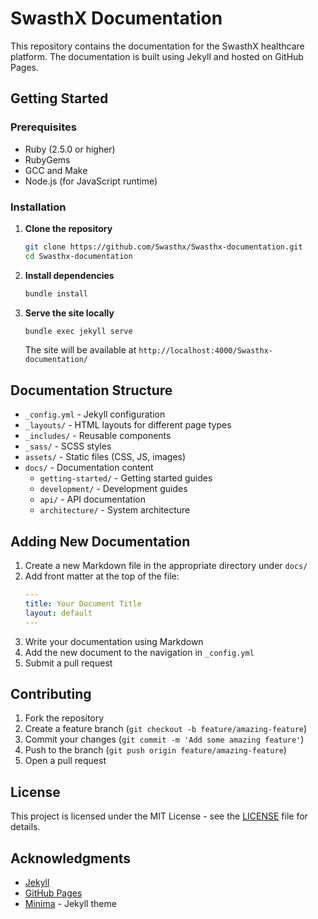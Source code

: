 # SwasthX Documentation

This repository contains the documentation for the SwasthX healthcare platform. The documentation is built using Jekyll and hosted on GitHub Pages.

## Getting Started

### Prerequisites

- Ruby (2.5.0 or higher)
- RubyGems
- GCC and Make
- Node.js (for JavaScript runtime)

### Installation

1. **Clone the repository**
   ```bash
   git clone https://github.com/Swasthx/Swasthx-documentation.git
   cd Swasthx-documentation
   ```

2. **Install dependencies**
   ```bash
   bundle install
   ```

3. **Serve the site locally**
   ```bash
   bundle exec jekyll serve
   ```
   The site will be available at `http://localhost:4000/Swasthx-documentation/`

## Documentation Structure

- `_config.yml` - Jekyll configuration
- `_layouts/` - HTML layouts for different page types
- `_includes/` - Reusable components
- `_sass/` - SCSS styles
- `assets/` - Static files (CSS, JS, images)
- `docs/` - Documentation content
  - `getting-started/` - Getting started guides
  - `development/` - Development guides
  - `api/` - API documentation
  - `architecture/` - System architecture

## Adding New Documentation

1. Create a new Markdown file in the appropriate directory under `docs/`
2. Add front matter at the top of the file:
   ```yaml
   ---
   title: Your Document Title
   layout: default
   ---
   ```
3. Write your documentation using Markdown
4. Add the new document to the navigation in `_config.yml`
5. Submit a pull request

## Contributing

1. Fork the repository
2. Create a feature branch (`git checkout -b feature/amazing-feature`)
3. Commit your changes (`git commit -m 'Add some amazing feature'`)
4. Push to the branch (`git push origin feature/amazing-feature`)
5. Open a pull request

## License

This project is licensed under the MIT License - see the [LICENSE](LICENSE) file for details.

## Acknowledgments

- [Jekyll](https://jekyllrb.com/)
- [GitHub Pages](https://pages.github.com/)
- [Minima](https://github.com/jekyll/minima) - Jekyll theme
